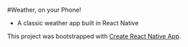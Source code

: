 #Weather, on your Phone!

- A classic weather app built in React Native



This project was bootstrapped with [Create React Native App](https://github.com/react-community/create-react-native-app).



